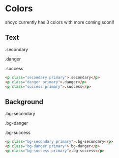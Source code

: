 # Colors
shoyo currently has 3 colors with more coming soon!!

## Text
<p class="secondary primary">.secondary</p>
<p class="danger primary">.danger</p>
<p class="success primary">.success</p>

```html
<p class="secondary primary">.secondary</p>
<p class="danger primary">.danger</p>
<p class="success primary">.success</p>
```

## Background
<p class="bg-secondary primary">.bg-secondary</p>
<p class="bg-danger primary">.bg-danger</p>
<p class="bg-success primary">.bg-success</p>

```html
<p class="bg-secondary primary">.bg-secondary</p>
<p class="bg-danger primary">.bg-danger</p>
<p class="bg-success primary">.bg-success</p>
```